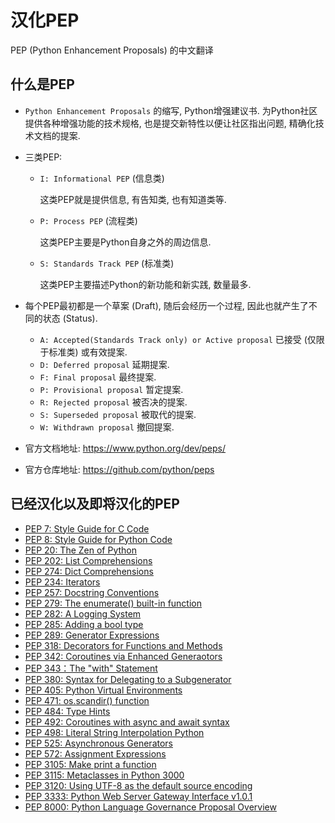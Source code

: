 # 汉化PEP
PEP (Python Enhancement Proposals) 的中文翻译

## 什么是PEP
- `Python Enhancement Proposals` 的缩写, Python增强建议书. 为Python社区提供各种增强功能的技术规格, 也是提交新特性以便让社区指出问题, 精确化技术文档的提案.

- 三类PEP:
    - `I: Informational PEP` (信息类)
      
      这类PEP就是提供信息, 有告知类, 也有知道类等.
    - `P: Process PEP` (流程类)
      
      这类PEP主要是Python自身之外的周边信息.
    - `S: Standards Track PEP` (标准类)
      
      这类PEP主要描述Python的新功能和新实践, 数量最多.

- 每个PEP最初都是一个草案 (Draft), 随后会经历一个过程, 因此也就产生了不同的状态 (Status).
    - `A: Accepted(Standards Track only) or Active proposal` 已接受 (仅限于标准类) 或有效提案.
    - `D: Deferred proposal` 延期提案.
    - `F: Final proposal` 最终提案.
    - `P: Provisional proposal` 暂定提案.
    - `R: Rejected proposal` 被否决的提案.
    - `S: Superseded proposal` 被取代的提案.
    - `W: Withdrawn proposal` 撤回提案.

- 官方文档地址: https://www.python.org/dev/peps/
- 官方仓库地址: https://github.com/python/peps
 
## 已经汉化以及即将汉化的PEP
- [PEP 7: Style Guide for C Code](https://www.python.org/dev/peps/pep-0007/)
- [PEP 8: Style Guide for Python Code](https://www.python.org/dev/peps/pep-0008/)
- [PEP 20: The Zen of Python](https://www.python.org/dev/peps/pep-0020/)
- [PEP 202: List Comprehensions](https://www.python.org/dev/peps/pep-0202/)
- [PEP 274: Dict Comprehensions](https://www.python.org/dev/peps/pep-0274/)
- [PEP 234: Iterators](https://www.python.org/dev/peps/pep-0234/)
- [PEP 257: Docstring Conventions](https://www.python.org/dev/peps/pep-0257/)
- [PEP 279: The enumerate() built-in function](https://www.python.org/dev/peps/pep-0279/)
- [PEP 282: A Logging System](https://www.python.org/dev/peps/pep-0282/)
- [PEP 285: Adding a bool type](https://www.python.org/dev/peps/pep-0285/)
- [PEP 289: Generator Expressions](https://www.python.org/dev/peps/pep-0289/)
- [PEP 318: Decorators for Functions and Methods](https://www.python.org/dev/peps/pep-0318/)
- [PEP 342: Coroutines via Enhanced Generaotors](https://www.python.org/dev/peps/pep-0342/)
- [PEP 343：The "with" Statement](https://www.python.org/dev/peps/pep-0343/)
- [PEP 380: Syntax for Delegating to a Subgenerator](https://www.python.org/dev/peps/pep-0380/)
- [PEP 405: Python Virtual Environments](https://www.python.org/dev/peps/pep-0405/)
- [PEP 471: os.scandir() function](https://www.python.org/dev/peps/pep-0471/)
- [PEP 484: Type Hints](https://www.python.org/dev/peps/pep-0484/)
- [PEP 492: Coroutines with async and await syntax](https://www.python.org/dev/peps/pep-0492/)
- [PEP 498: Literal String Interpolation Python](https://www.python.org/dev/peps/pep-0498/)
- [PEP 525: Asynchronous Generators](https://www.python.org/dev/peps/pep-0525/)
- [PEP 572: Assignment Expressions](https://www.python.org/dev/peps/pep-0572/)
- [PEP 3105: Make print a function](https://www.python.org/dev/peps/pep-3105/)
- [PEP 3115: Metaclasses in Python 3000](https://www.python.org/dev/peps/pep-3115/)
- [PEP 3120: Using UTF-8 as the default source encoding](https://www.python.org/dev/peps/pep-3120/)
- [PEP 3333: Python Web Server Gateway Interface v1.0.1](https://www.python.org/dev/peps/pep-3333/)
- [PEP 8000: Python Language Governance Proposal Overview](https://www.python.org/dev/peps/pep-8000/)
